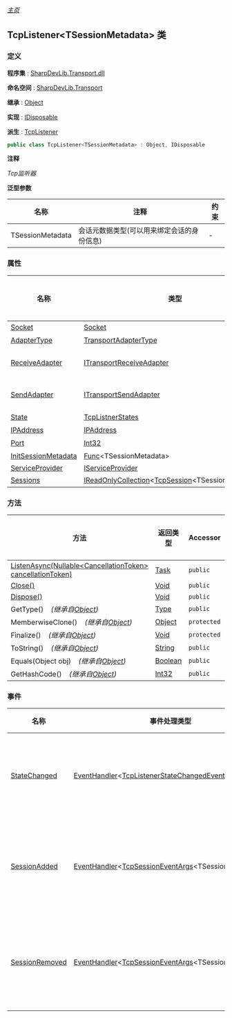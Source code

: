 ###### [主页](./Index.md "主页")

## TcpListener\<TSessionMetadata\> 类

### 定义

**程序集** : [SharpDevLib.Transport.dll](./SharpDevLib.Transport.assembly.md "SharpDevLib.Transport.dll")

**命名空间** : [SharpDevLib.Transport](./SharpDevLib.Transport.namespace.md "SharpDevLib.Transport")

**继承** : [Object](https://learn.microsoft.com/en-us/dotnet/api/system.object "Object")

**实现** : [IDisposable](https://learn.microsoft.com/en-us/dotnet/api/system.idisposable "IDisposable")

**派生** : [TcpListener](./SharpDevLib.Transport.TcpListener.md "TcpListener")

``` csharp
public class TcpListener<TSessionMetadata> : Object, IDisposable
```

**注释**

*Tcp监听器*


**泛型参数**

|名称|注释|约束|
|---|---|---|
|TSessionMetadata|会话元数据类型(可以用来绑定会话的身份信息)|-|




### 属性

|名称|类型|是否静态|注释|
|---|---|---|---|
|[Socket](./SharpDevLib.Transport.TcpListener.1.Socket.md "Socket")|[Socket](https://learn.microsoft.com/en-us/dotnet/api/system.net.sockets.socket "Socket")|`否`|套接字|
|[AdapterType](./SharpDevLib.Transport.TcpListener.1.AdapterType.md "AdapterType")|[TransportAdapterType](./SharpDevLib.Transport.TransportAdapterType.md "TransportAdapterType")|`否`|接收数据适配器类型|
|[ReceiveAdapter](./SharpDevLib.Transport.TcpListener.1.ReceiveAdapter.md "ReceiveAdapter")|[ITransportReceiveAdapter](./SharpDevLib.Transport.ITransportReceiveAdapter.md "ITransportReceiveAdapter")|`否`|接收数据适配器(仅当AdapterType=TcpAdapterType.Custom时有用)|
|[SendAdapter](./SharpDevLib.Transport.TcpListener.1.SendAdapter.md "SendAdapter")|[ITransportSendAdapter](./SharpDevLib.Transport.ITransportSendAdapter.md "ITransportSendAdapter")|`否`|发送数据适配器(仅当AdapterType=TcpAdapterType.Custom时有用)|
|[State](./SharpDevLib.Transport.TcpListener.1.State.md "State")|[TcpListnerStates](./SharpDevLib.Transport.TcpListnerStates.md "TcpListnerStates")|`否`|状态|
|[IPAddress](./SharpDevLib.Transport.TcpListener.1.IPAddress.md "IPAddress")|[IPAddress](https://learn.microsoft.com/en-us/dotnet/api/system.net.ipaddress "IPAddress")|`否`|地址|
|[Port](./SharpDevLib.Transport.TcpListener.1.Port.md "Port")|[Int32](https://learn.microsoft.com/en-us/dotnet/api/system.int32 "Int32")|`否`|端口|
|[InitSessionMetadata](./SharpDevLib.Transport.TcpListener.1.InitSessionMetadata.md "InitSessionMetadata")|[Func](https://learn.microsoft.com/en-us/dotnet/api/system.func-1 "Func")\<TSessionMetadata\>|`否`|初始化会话元数据|
|[ServiceProvider](./SharpDevLib.Transport.TcpListener.1.ServiceProvider.md "ServiceProvider")|[IServiceProvider](https://learn.microsoft.com/en-us/dotnet/api/system.iserviceprovider "IServiceProvider")|`否`|ServiceProvider|
|[Sessions](./SharpDevLib.Transport.TcpListener.1.Sessions.md "Sessions")|[IReadOnlyCollection](https://learn.microsoft.com/en-us/dotnet/api/system.collections.generic.ireadonlycollection-1 "IReadOnlyCollection")\<[TcpSession](./SharpDevLib.Transport.TcpSession.1.md "TcpSession")\<TSessionMetadata\>\>|`否`|会话集合|


### 方法

|方法|返回类型|Accessor|是否静态|参数|
|---|---|---|---|---|
|[ListenAsync(Nullable\<CancellationToken\> cancellationToken)](./SharpDevLib.Transport.TcpListener.1.ListenAsync.Nullable.CancellationToken.md "ListenAsync(Nullable<CancellationToken> cancellationToken)")|[Task](https://learn.microsoft.com/en-us/dotnet/api/system.threading.tasks.task "Task")|`public`|`否`|cancellationToken:cancellationToken|
|[Close()](./SharpDevLib.Transport.TcpListener.1.Close.md "Close()")|[Void](https://learn.microsoft.com/en-us/dotnet/api/system.void "Void")|`public`|`否`|-|
|[Dispose()](./SharpDevLib.Transport.TcpListener.1.Dispose.md "Dispose()")|[Void](https://learn.microsoft.com/en-us/dotnet/api/system.void "Void")|`public`|`否`|-|
|GetType()&nbsp;&nbsp;&nbsp;&nbsp;*(继承自[Object](https://learn.microsoft.com/en-us/dotnet/api/system.object "Object"))*|[Type](https://learn.microsoft.com/en-us/dotnet/api/system.type "Type")|`public`|`否`|-|
|MemberwiseClone()&nbsp;&nbsp;&nbsp;&nbsp;*(继承自[Object](https://learn.microsoft.com/en-us/dotnet/api/system.object "Object"))*|[Object](https://learn.microsoft.com/en-us/dotnet/api/system.object "Object")|`protected`|`否`|-|
|Finalize()&nbsp;&nbsp;&nbsp;&nbsp;*(继承自[Object](https://learn.microsoft.com/en-us/dotnet/api/system.object "Object"))*|[Void](https://learn.microsoft.com/en-us/dotnet/api/system.void "Void")|`protected`|`否`|-|
|ToString()&nbsp;&nbsp;&nbsp;&nbsp;*(继承自[Object](https://learn.microsoft.com/en-us/dotnet/api/system.object "Object"))*|[String](https://learn.microsoft.com/en-us/dotnet/api/system.string "String")|`public`|`否`|-|
|Equals(Object obj)&nbsp;&nbsp;&nbsp;&nbsp;*(继承自[Object](https://learn.microsoft.com/en-us/dotnet/api/system.object "Object"))*|[Boolean](https://learn.microsoft.com/en-us/dotnet/api/system.boolean "Boolean")|`public`|`否`|-|
|GetHashCode()&nbsp;&nbsp;&nbsp;&nbsp;*(继承自[Object](https://learn.microsoft.com/en-us/dotnet/api/system.object "Object"))*|[Int32](https://learn.microsoft.com/en-us/dotnet/api/system.int32 "Int32")|`public`|`否`|-|


### 事件

|名称|事件处理类型|Accessor|注释|
|---|---|---|---|
|[StateChanged](./SharpDevLib.Transport.TcpListener.1.StateChanged.md "StateChanged")|[EventHandler](https://learn.microsoft.com/en-us/dotnet/api/system.eventhandler-1 "EventHandler")\<[TcpListenerStateChangedEventArgs](./SharpDevLib.Transport.TcpListenerStateChangedEventArgs.md "TcpListenerStateChangedEventArgs")\>|`public`|状态变更回调事件|
|[SessionAdded](./SharpDevLib.Transport.TcpListener.1.SessionAdded.md "SessionAdded")|[EventHandler](https://learn.microsoft.com/en-us/dotnet/api/system.eventhandler-1 "EventHandler")\<[TcpSessionEventArgs](./SharpDevLib.Transport.TcpSessionEventArgs.1.md "TcpSessionEventArgs")\<TSessionMetadata\>\>|`public`|添加了会话回调事件|
|[SessionRemoved](./SharpDevLib.Transport.TcpListener.1.SessionRemoved.md "SessionRemoved")|[EventHandler](https://learn.microsoft.com/en-us/dotnet/api/system.eventhandler-1 "EventHandler")\<[TcpSessionEventArgs](./SharpDevLib.Transport.TcpSessionEventArgs.1.md "TcpSessionEventArgs")\<TSessionMetadata\>\>|`public`|删除了会话回调事件|


